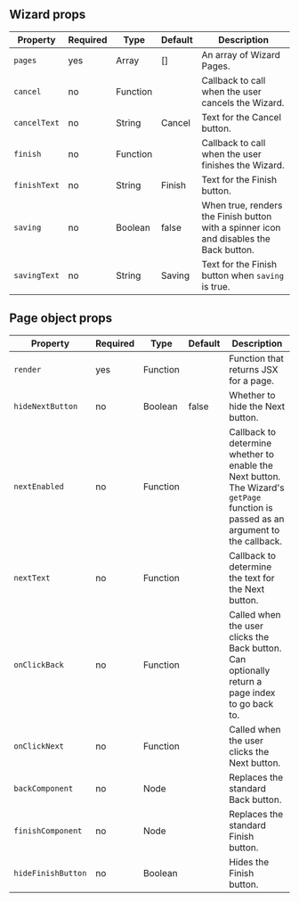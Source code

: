 ## Wizard props

Property     | Required | Type     | Default | Description
-------------|----------|----------|---------|------------
`pages`      | yes      | Array    | []      | An array of Wizard Pages.
`cancel`     | no       | Function |         | Callback to call when the user cancels the Wizard.
`cancelText` | no       | String   | Cancel  | Text for the Cancel button.
`finish`     | no       | Function |         | Callback to call when the user finishes the Wizard.
`finishText` | no       | String   | Finish  | Text for the Finish button.
`saving`     | no       | Boolean  | false   | When true, renders the Finish button with a spinner icon and disables the Back button.
`savingText` | no       | String   | Saving  | Text for the Finish button when `saving` is true.

## Page object props

Property           | Required | Type     | Default | Description
-------------------|----------|----------|---------|------------
`render`           | yes      | Function |         | Function that returns JSX for a page.
`hideNextButton`   | no       | Boolean  | false   | Whether to hide the Next button.
`nextEnabled`      | no       | Function |         | Callback to determine whether to enable the Next button. The Wizard's `getPage` function is passed as an argument to the callback.
`nextText`         | no       | Function |         | Callback to determine the text for the Next button.
`onClickBack`      | no       | Function |         | Called when the user clicks the Back button. Can optionally return a page index to go back to.
`onClickNext`      | no       | Function |         | Called when the user clicks the Next button.
`backComponent`    | no       | Node     |         | Replaces the standard Back button.
`finishComponent`  | no       | Node     |         | Replaces the standard Finish button.
`hideFinishButton` | no       | Boolean  |         | Hides the Finish button.